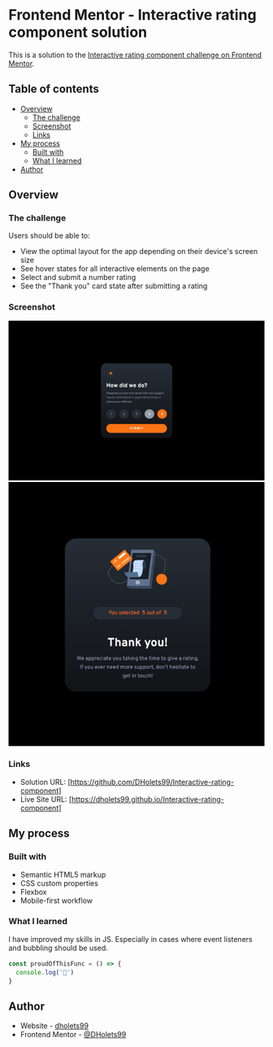 # Frontend Mentor - Interactive rating component solution

This is a solution to the [Interactive rating component challenge on Frontend Mentor](https://www.frontendmentor.io/challenges/interactive-rating-component-koxpeBUmI).

## Table of contents

- [Overview](#overview)
  - [The challenge](#the-challenge)
  - [Screenshot](#screenshot)
  - [Links](#links)
- [My process](#my-process)
  - [Built with](#built-with)
  - [What I learned](#what-i-learned)
- [Author](#author)

## Overview

### The challenge

Users should be able to:

- View the optimal layout for the app depending on their device's screen size
- See hover states for all interactive elements on the page
- Select and submit a number rating
- See the "Thank you" card state after submitting a rating

### Screenshot

![](./screenshot.jpg)
![](./screenshot_2.jpg)

### Links

- Solution URL: [https://github.com/DHolets99/Interactive-rating-component]
- Live Site URL: [https://dholets99.github.io/Interactive-rating-component]

## My process

### Built with

- Semantic HTML5 markup
- CSS custom properties
- Flexbox
- Mobile-first workflow

### What I learned

I have improved my skills in JS. Especially in cases where event listeners and bubbling should be used.


```js
const proudOfThisFunc = () => {
  console.log('🎉')
}
```


## Author

- Website - [dholets99](https://dholets99.github.io/Interactive-rating-component/)
- Frontend Mentor - [@DHolets99](https://www.frontendmentor.io/profile/DHolets99)

